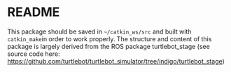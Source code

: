 # README
This package should be saved in `~/catkin_ws/src` and built with `catkin_make`in order to work properly. The structure and content of this package is largely derived from the ROS package turtlebot_stage (see source code here: https://github.com/turtlebot/turtlebot_simulator/tree/indigo/turtlebot_stage)
